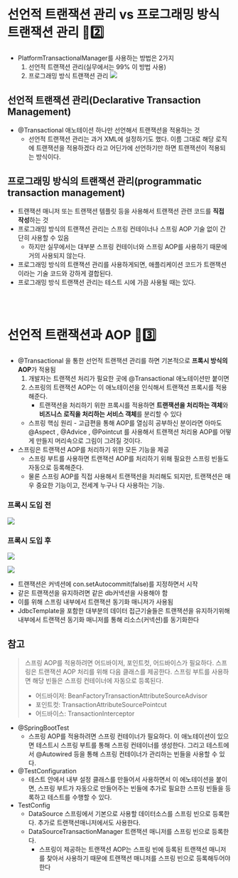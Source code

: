 
# 선언적 트랜잭션 관리 vs 프로그래밍 방식 트랜잭션 관리 🧩2️⃣
- PlatformTransactionalManager를 사용하는 방법은 2가지
    1. 선언적 트랜잭션 관리(실무에서는 99% 이 방법 사용)
    2. 프로그래밍 방식 트랜잭션 관리
![](https://i.imgur.com/z123Kph.png)
## 선언적 트랜잭션 관리(Declarative Transaction Management)
- @Transactional 애노테이션 하나만 선언해서 트랜잭션을 적용하는 것
    - 선언적 트랜잭션 관리는 과거 XML에 설정하기도 했다. 이름 그대로 해당 로직에 트랜잭션을 적용하겠다 라고 어딘가에 선언하기만 하면 트랜잭션이 적용되는 방식이다.
## 프로그래밍 방식의 트랜잭션 관리(programmatic transaction management)
- 트랜잭션 매니저 또는 트랜잭션 템플릿 등을 사용해서 트랜잭션 관련 코드를 **직접 작성**하는 것
- 프로그래밍 방식의 트랜잭션 관리는 스프링 컨테이너나 스프링 AOP 기술 없이 간단히 사용할 수 있음
    - 하지만 실무에서는 대부분 스프링 컨테이너와 스프링 AOP를 사용하기 때문에 거의 사용되지 않는다.
- 프로그래밍 방식의 트랜잭션 관리를 사용하게되면, 애플리케이션 코드가 트랜잭션이라는 기술 코드와 강하게 결합된다.  
- 프로그래밍 방식 트랜잭션 관리는 테스트 시에 가끔 사용될 때는 있다.

<br>
<br>

# 선언적 트랜잭션과 AOP 🧩3️⃣
- @Transactional 을 통한 선언적 트랜잭션 관리를 하면 기본적으로 **프록시 방식의 AOP**가 적용됨 
    1. 개발자는 트랜잭션 처리가 필요한 곳에 @Transactional 애노테이션만 붙이면 
    2. 스프링의 트랜잭션 AOP는 이 애노테이션을 인식해서 트랜잭션 프록시를 적용해준다.
        - 트랜잭션을 처리하기 위한 프록시를 적용하면 **트랜잭션을 처리하는 객체**와 **비즈니스 로직을 처리하는 서비스 객체**를 분리할 수 있다
    - 스프링 핵심 원리 - 고급편을 통해 AOP를 열심히 공부하신 분이라면 아마도 @Aspect , @Advice , @Pointcut 를 사용해서 트랜잭션 처리용 AOP를 어떻게 만들지 머리속으로 그림이 그려질 것이다.
- 스프링은 트랜잭션 AOP를 처리하기 위한 모든 기능을 제공 
    - 스프링 부트를 사용하면 트랜잭션 AOP를 처리하기 위해 필요한 스프링 빈들도 자동으로 등록해준다.
    - 물론 스프링 AOP를 직접 사용해서 트랜잭션을 처리해도 되지만, 트랜잭션은 매우 중요한 기능이고, 전세계 누구나 다 사용하는 기능. 

### 프록시 도입 전
![](https://i.imgur.com/Y2sIOCI.png)
### 프록시 도입 후
![](https://i.imgur.com/IFTj7cn.png)

![](https://i.imgur.com/z123Kph.png)
- 트랜잭션은 커넥션에 con.setAutocommit(false)를 지정하면서 시작
- 같은 트랜잭션을 유지하려면 같은 db커넥션을 사용해야 함
- 이를 위해 스프링 내부에서 트랜잭션 동기화 매니저가 사용됨
- JdbcTemplate을 포함한 대부분의 데이터 접근기술들은 트랜잭션을 유지하기위해 내부에서 트랜잭션 동기화 매니저를 통해 리소스(커넥션)를 동기화한다


## 참고

> 스프링 AOP를 적용하려면 어드바이저, 포인트컷, 어드바이스가 필요하다. 스프링은 트랜잭션 AOP 처리를 위해 다음 클래스를 제공한다. 스프링 부트를 사용하면 해당 빈들은 스프링 컨테이너에 자동으로 등록된다. 
> - 어드바이저: BeanFactoryTransactionAttributeSourceAdvisor
> - 포인트컷: TransactionAttributeSourcePointcut
> - 어드바이스: TransactionInterceptor

- @SpringBootTest 
    - 스프링 AOP를 적용하려면 스프링 컨테이너가 필요하다. 이 애노테이션이 있으면 테스트시 스프링 부트를 통해 스프링 컨테이너를 생성한다. 그리고 테스트에서 @Autowired 등을 통해 스프링 컨테이너가 관리하는 빈들을 사용할 수 있다.
- @TestConfiguration 
    - 테스트 안에서 내부 설정 클래스를 만들어서 사용하면서 이 에노테이션을 붙이면, 스프링 부트가 자동으로 만들어주는 빈들에 추가로 필요한 스프링 빈들을 등록하고 테스트를 수행할 수 있다.
- TestConfig
    - DataSource 스프링에서 기본으로 사용할 데이터소스를 스프링 빈으로 등록한다. 추가로 트랜잭션매니저에서도 사용한다.
    - DataSourceTransactionManager 트랜잭션 매니저를 스프링 빈으로 등록한다.
        - 스프링이 제공하는 트랜잭션 AOP는 스프링 빈에 등록된 트랜잭션 매니저를 찾아서 사용하기 때문에 트랜잭션 매니저를 스프링 빈으로 등록해두어야 한다
